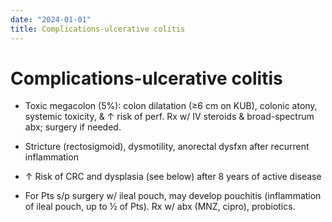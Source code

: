 ```yaml
---
date: "2024-01-01"
title: Complications-ulcerative colitis
---
```


# Complications-ulcerative colitis

* Toxic megacolon (5%): colon dilatation (≥6 cm on KUB), colonic atony, systemic toxicity, & ↑ risk of perf. Rx w/ IV steroids & broad-spectrum abx; surgery if needed.

* Stricture (rectosigmoid), dysmotility, anorectal dysfxn after recurrent inflammation

* ↑ Risk of CRC and dysplasia (see below) after 8 years of active disease

* For Pts s/p surgery w/ ileal pouch, may develop pouchitis (inflammation of ileal pouch, up to ½ of Pts). Rx w/ abx (MNZ, cipro), probiotics.
